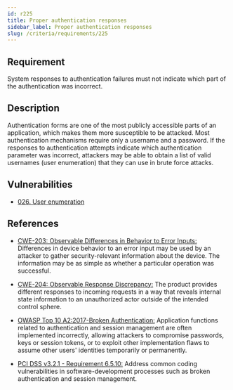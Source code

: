 ```yaml
---
id: r225
title: Proper authentication responses
sidebar_label: Proper authentication responses
slug: /criteria/requirements/225
---
```


## Requirement

System responses to authentication failures
must not indicate which part of the authentication was incorrect.

## Description

Authentication forms are one of the most publicly accessible parts
of an application,
which makes them more susceptible to be attacked.
Most authentication mechanisms
require only a username and a password.
If the responses to authentication attempts indicate
which authentication parameter was incorrect,
attackers may be able to obtain
a list of valid usernames (user enumeration)
that they can use in brute force attacks.

## Vulnerabilities

- [026. User enumeration](/criteria/vulnerabilities/026)

## References

- [CWE-203: Observable Differences in Behavior to Error Inputs:](https://cwe.mitre.org/data/definitions/203.html)
Differences in device behavior
to an error input may be used by an attacker
to gather security-relevant information
about the device.
The information may be as simple
as whether a particular operation was successful.

- [CWE-204: Observable Response Discrepancy:](https://cwe.mitre.org/data/definitions/204.html)
The product provides different responses
to incoming requests in a way
that reveals internal state information
to an unauthorized actor
outside of the intended control sphere.

- [OWASP Top 10 A2:2017-Broken Authentication:](https://owasp.org/www-project-top-ten/OWASP_Top_Ten_2017/Top_10-2017_A2-Broken_Authentication)
Application functions related
to authentication and session management
are often implemented incorrectly,
allowing attackers to compromise passwords,
keys or session tokens,
or to exploit other implementation flaws
to assume other users' identities
temporarily or permanently.

- [PCI DSS v3.2.1 - Requirement 6.5.10:](https://www.pcisecuritystandards.org/documents/PCI_DSS_v3-2-1.pdf)
Address common coding vulnerabilities
in software-development processes
such as broken authentication
and session management.
